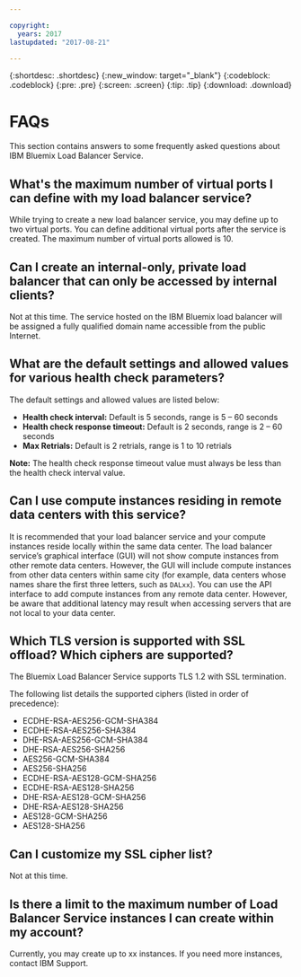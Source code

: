 ```yaml
---

copyright:
  years: 2017
lastupdated: "2017-08-21"

---
```


{:shortdesc: .shortdesc}
{:new_window: target="_blank"}
{:codeblock: .codeblock}
{:pre: .pre}
{:screen: .screen}
{:tip: .tip}
{:download: .download}

# FAQs

This section contains answers to some frequently asked questions about IBM Bluemix Load Balancer Service.

## What's the maximum number of virtual ports I can define with my load balancer service?

While trying to create a new load balancer service, you may define up to two virtual ports. You can define additional virtual ports after the service is created. The maximum number of virtual ports allowed is 10. 

## Can I create an internal-only, private load balancer that can only be accessed by internal clients?  

Not at this time. The service hosted on the IBM Bluemix load balancer will be assigned a fully qualified domain name accessible from the public Internet. 

## What are the default settings and allowed values for various health check parameters?

The default settings and allowed values are listed below:

* **Health check interval:** Default is 5 seconds, range is 5 – 60 seconds
* **Health check response timeout:** Default is 2 seconds, range is 2 – 60 seconds
* **Max Retrials:** Default is 2 retrials, range is 1 to 10 retrials

**Note:** The health check response timeout value must always be less than the health check interval value. 

## Can I use compute instances residing in remote data centers with this service? 

It is recommended that your load balancer service and your compute instances reside locally within the same data center. The load balancer service’s graphical interface (GUI) will not show compute instances from other remote data centers. However, the GUI will include compute instances from other data centers within same city (for example, data centers whose names share the first three letters, such as `DALxx`). You can use the API interface to add compute instances from any remote data center. However, be aware that additional latency may result when accessing servers that are not local to your data center.  

## Which TLS version is supported with SSL offload? Which ciphers are supported?

The Bluemix Load Balancer Service supports TLS 1.2 with SSL termination. 

The following list details the supported ciphers (listed in order of precedence):  

* ECDHE-RSA-AES256-GCM-SHA384 
* ECDHE-RSA-AES256-SHA384 
* DHE-RSA-AES256-GCM-SHA384 
* DHE-RSA-AES256-SHA256 
* AES256-GCM-SHA384 
* AES256-SHA256 
* ECDHE-RSA-AES128-GCM-SHA256 
* ECDHE-RSA-AES128-SHA256 
* DHE-RSA-AES128-GCM-SHA256 
* DHE-RSA-AES128-SHA256 
* AES128-GCM-SHA256 
* AES128-SHA256 

## Can I customize my SSL cipher list?

Not at this time.

## Is there a limit to the maximum number of Load Balancer Service instances I can create within my account? 

Currently, you may create up to xx instances. If you need more instances, contact IBM Support. 


